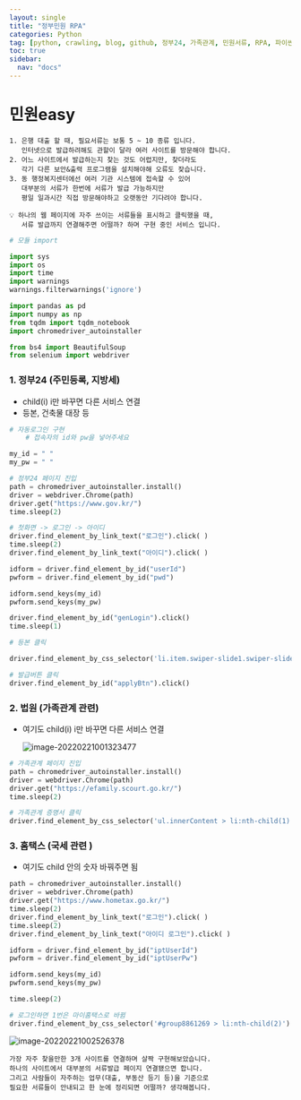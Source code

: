 ```yaml
---
layout: single
title: "정부민원 RPA"
categories: Python
tag: [python, crawling, blog, github, 정부24, 가족관계, 민원서류, RPA, 파이썬]
toc: true
sidebar:
  nav: "docs"
---
```


# 민원easy

```
1. 은행 대출 할 때, 필요서류는 보통 5 ~ 10 종류 입니다.   
   인터넷으로 발급하려해도 관할이 달라 여러 사이트를 방문해야 합니다.
2. 어느 사이트에서 발급하는지 찾는 것도 어렵지만, 찾더라도  
   각기 다른 보안&출력 프로그램을 설치해야해 오류도 잦습니다.
3. 동 행정복지센터에선 여러 기관 시스템에 접속할 수 있어    
   대부분의 서류가 한번에 서류가 발급 가능하지만   
   평일 일과시간 직접 방문해야하고 오랫동안 기다려야 합니다.  

💡 하나의 웹 페이지에 자주 쓰이는 서류들을 표시하고 클릭했을 때,  
   서류 발급까지 연결해주면 어떨까? 하며 구현 중인 서비스 입니다.
```


```python
# 모듈 import

import sys
import os
import time
import warnings
warnings.filterwarnings('ignore')

import pandas as pd
import numpy as np
from tqdm import tqdm_notebook
import chromedriver_autoinstaller

from bs4 import BeautifulSoup
from selenium import webdriver
```

### 1. 정부24 (주민등록, 지방세)

- child(i) i만 바꾸면 다른 서비스 연결
- 등본, 건축물 대장 등 

```python
# 자동로그인 구현 
    # 접속자의 id와 pw을 넣어주세요

my_id = " "
my_pw = " "
```

```python
# 정부24 페이지 진입
path = chromedriver_autoinstaller.install()
driver = webdriver.Chrome(path)
driver.get("https://www.gov.kr/")
time.sleep(2)

# 첫화면 -> 로그인 -> 아이디
driver.find_element_by_link_text("로그인").click( )
time.sleep(2)
driver.find_element_by_link_text("아이디").click( )

idform = driver.find_element_by_id("userId")
pwform = driver.find_element_by_id("pwd")

idform.send_keys(my_id)
pwform.send_keys(my_pw)

driver.find_element_by_id("genLogin").click()
time.sleep(1)

# 등본 클릭

driver.find_element_by_css_selector('li.item.swiper-slide1.swiper-slide.swiper-slide-active > div > a:nth-child(1)').click()

# 발급버튼 클릭
driver.find_element_by_id("applyBtn").click()
```



### 2. 법원 (가족관계 관련)

- 여기도 child(i) i만 바꾸면 다른 서비스 연결 

  ![image-20220221001323477](C:\Users\wltn3\OneDrive\Desktop\project\wltn39-github-blog\wltn39.github.io\_posts\image\image-20220221001323477.png)

```python
# 가족관계 페이지 진입
path = chromedriver_autoinstaller.install()
driver = webdriver.Chrome(path)
driver.get("https://efamily.scourt.go.kr/")
time.sleep(2)

# 가족관계 증명서 클릭
driver.find_element_by_css_selector('ul.innerContent > li:nth-child(1)').click()
```

### 3. 홈택스 (국세 관련 )

- 여기도 child 안의 숫자 바꿔주면 됨

```python
path = chromedriver_autoinstaller.install()
driver = webdriver.Chrome(path)
driver.get("https://www.hometax.go.kr/")
time.sleep(2)
driver.find_element_by_link_text("로그인").click( )
time.sleep(2)
driver.find_element_by_link_text("아이디 로그인").click( )

idform = driver.find_element_by_id("iptUserId")
pwform = driver.find_element_by_id("iptUserPw")

idform.send_keys(my_id)
pwform.send_keys(my_pw)

time.sleep(2)

# 로그인하면 1번은 마이홈택스로 바뀜
driver.find_element_by_css_selector('#group8861269 > li:nth-child(2)').click()
```

![image-20220221002526378](C:\Users\wltn3\OneDrive\Desktop\project\wltn39-github-blog\wltn39.github.io\_posts\image\image-20220221002526378.png)

```
가장 자주 찾을만한 3개 사이트를 연결하며 살짝 구현해보았습니다.  
하나의 사이트에서 대부분의 서류발급 페이지 연결됐으면 합니다.
그리고 사람들이 자주하는 업무(대출, 부동산 등기 등)을 기준으로  
필요한 서류들이 안내되고 한 눈에 정리되면 어떨까? 생각해봅니다. 
```


